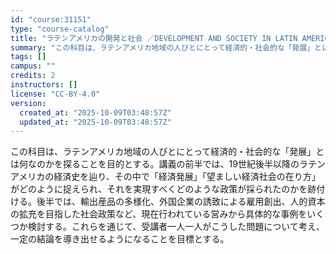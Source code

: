```yaml
---
id: "course:31151"
type: "course-catalog"
title: "ラテンアメリカの開発と社会 ／DEVELOPMENT AND SOCIETY IN LATIN AMERICA"
summary: "この科目は、ラテンアメリカ地域の人びとにとって経済的・社会的な「発展」とは何なのかを探ることを目的とする。講義の前半では、19世紀後半以降のラテンアメリカの経済史を辿り、その中で「経済発展」「望ましい経済社会の在り方」がどのように捉えられ、…"
tags: []
campus: ""
credits: 2
instructors: []
license: "CC-BY-4.0"
version:
  created_at: "2025-10-09T03:48:57Z"
  updated_at: "2025-10-09T03:48:57Z"
---
```

この科目は、ラテンアメリカ地域の人びとにとって経済的・社会的な「発展」とは何なのかを探ることを目的とする。講義の前半では、19世紀後半以降のラテンアメリカの経済史を辿り、その中で「経済発展」「望ましい経済社会の在り方」がどのように捉えられ、それを実現すべくどのような政策が採られたのかを跡付ける。後半では、輸出産品の多様化、外国企業の誘致による雇用創出、人的資本の拡充を目指した社会政策など、現在行われている営みから具体的な事例をいくつか検討する。これらを通じて、受講者一人一人がこうした問題について考え、一定の結論を導き出せるようになることを目標とする。
